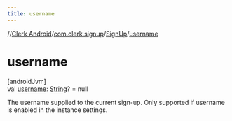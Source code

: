 ```yaml
---
title: username
---
```

//[Clerk Android](../../../index.html)/[com.clerk.signup](../index.html)/[SignUp](index.html)/[username](username.html)



# username



[androidJvm]\
val [username](username.html): [String](https://kotlinlang.org/api/latest/jvm/stdlib/kotlin-stdlib/kotlin/-string/index.html)? = null



The username supplied to the current sign-up. Only supported if username is enabled in the instance settings.




